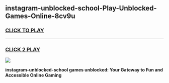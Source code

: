 
## instagram-unblocked-school-Play-Unblocked-Games-Online-8cv9u
<h3>
<a href="https://premium76.site?title=instagram-unblocked-school&ref=25A">CLICK TO PLAY</a></h3>
<hr>

<h3>
<a href="https://premium76.site?title=instagram-unblocked-school&ref=25A">CLICK 2 PLAY</a>
  
</h3>

<a href="https://premium76.site?title=instagram-unblocked-school&ref=25A"><img src="https://clearcache.store/games.png"></a>


**instagram-unblocked-school games unblocked: Your Gateway to Fun and Accessible Online Gaming**

